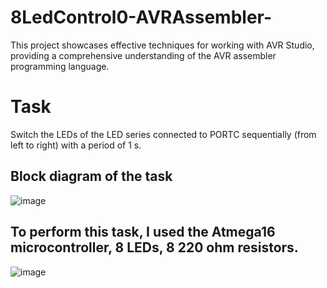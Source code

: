 # 8LedControl0-AVRAssembler-
This project showcases effective techniques for working with AVR Studio, providing a comprehensive understanding of the AVR assembler programming language.


# Task
Switch the LEDs of the LED series connected to PORTC sequentially (from left to right) with a period of 1 s.

## Block diagram of the task
![image](https://github.com/HARUTDOKHOYAN/8LedControl-AVRAssembler-/assets/82262019/3848433e-bd04-4eb0-b70b-cca4d922a4ed)

## To perform this task, I used the Atmega16 microcontroller, 8 LEDs, 8 220 ohm resistors.
![image](https://github.com/HARUTDOKHOYAN/8LedControl-AVRAssembler-/assets/82262019/38a6a203-340a-452a-ae7f-442064c9329d)
